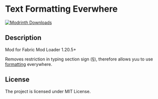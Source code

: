 # Text Formatting Everwhere

[![Modrinth Downloads](https://img.shields.io/modrinth/dt/text-formatting-everywhere?style=for-the-badge&logo=modrinth&color=%2300AF5C)](https://modrinth.com/mod/text-formatting-everywhere)

## Description

Mod for Fabric Mod Loader 1.20.5+

Removes restriction in typing section sign (§), therefore allows yuu to use [formatting](https://minecraft.wiki/w/Formatting_codes) everywhere.

## License 

The project is licensed under MIT License.
